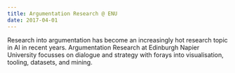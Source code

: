 ```yaml
---
title: Argumentation Research @ ENU
date: 2017-04-01
---
```


Research into argumentation has become an increasingly hot research topic in AI in recent years. Argumentation Research at Edinburgh Napier University focusses on dialogue and strategy with forays into visualisation, tooling, datasets, and mining.
